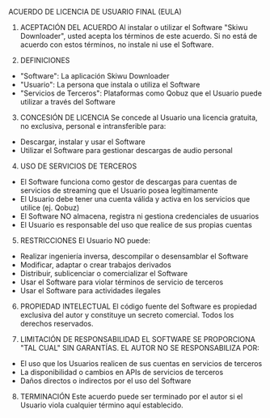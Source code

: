 ACUERDO DE LICENCIA DE USUARIO FINAL (EULA)

1. ACEPTACIÓN DEL ACUERDO
Al instalar o utilizar el Software "Skiwu Downloader", usted acepta 
los términos de este acuerdo. Si no está de acuerdo con estos términos, 
no instale ni use el Software.

2. DEFINICIONES
- "Software": La aplicación Skiwu Downloader
- "Usuario": La persona que instala o utiliza el Software
- "Servicios de Terceros": Plataformas como Qobuz que el Usuario puede 
   utilizar a través del Software

3. CONCESIÓN DE LICENCIA
Se concede al Usuario una licencia gratuita, no exclusiva, personal e 
intransferible para:
- Descargar, instalar y usar el Software
- Utilizar el Software para gestionar descargas de audio personal

4. USO DE SERVICIOS DE TERCEROS
- El Software funciona como gestor de descargas para cuentas de servicios 
  de streaming que el Usuario posea legítimamente
- El Usuario debe tener una cuenta válida y activa en los servicios que 
  utilice (ej. Qobuz)
- El Software NO almacena, registra ni gestiona credenciales de usuarios
- El Usuario es responsable del uso que realice de sus propias cuentas

5. RESTRICCIONES
El Usuario NO puede:
- Realizar ingeniería inversa, descompilar o desensamblar el Software
- Modificar, adaptar o crear trabajos derivados
- Distribuir, sublicenciar o comercializar el Software
- Usar el Software para violar términos de servicio de terceros
- Usar el Software para actividades ilegales

6. PROPIEDAD INTELECTUAL
El código fuente del Software es propiedad exclusiva del autor y 
constituye un secreto comercial. Todos los derechos reservados.

7. LIMITACIÓN DE RESPONSABILIDAD
EL SOFTWARE SE PROPORCIONA "TAL CUAL" SIN GARANTÍAS. EL AUTOR NO SE 
RESPONSABILIZA POR:
- El uso que los Usuarios realicen de sus cuentas en servicios de terceros
- La disponibilidad o cambios en APIs de servicios de terceros
- Daños directos o indirectos por el uso del Software

8. TERMINACIÓN
Este acuerdo puede ser terminado por el autor si el Usuario viola 
cualquier término aquí establecido.